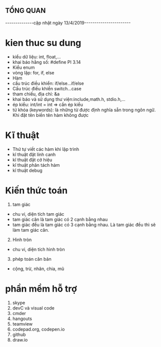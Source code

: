 ## TỔNG QUAN    
--------------cập nhật ngày 13/4/2019-----------------------
# kien thuc su dung
- kiểu dữ liệu: int, float,...
- khai báo hằng số:
    #define PI 3.14
- Kiểu enum
- vòng lặp: for, if, else
- Hàm
- cấu trúc điều khiển: if/else...if/else
- Cấu trúc điều khiển switch...case
- tham chiếu, địa chỉ: &a
- khai báo và sử dụng thư viện:include,math.h, stdio.h,...
- ép kiểu: int/int = int => cần ép kiểu
- từ khóa (keywords): là những từ được định nghĩa sẵn trong ngôn ngữ. Khi đặt tên biến tên hàm không được 
# Kĩ thuật
 - Thứ tự viết các hàm khi lập trình 
 -  kĩ thuật đặt lính canh 
 -  kĩ thuật đặt cờ hiệu
 -  kĩ thuật phân tách hàm
 -  kĩ thuật debug
# Kiến thức toán
1. tam giác
- chu vi, diện tích tam giác
- tam giác cân là tam giác có 2 cạnh bằng nhau
- tam giác đều là tam giác có 3 cạnh bằng nhau. Là tam giác đều thì sẽ làm tam giác cân.
2. Hình tròn
- chu vi, diện tích hình tròn
3. phép toán căn bản
- cộng, trừ, nhân, chia, mũ
# phần mềm hỗ trợ
1. skype
2. devC và visual code
3. cmder
4. hangouts
5. teamview
6. codepad.org, codepen.io
7. github
8. draw.io
